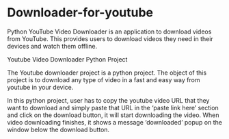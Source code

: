 # Downloader-for-youtube

Python YouTube Video Downloader is an application to download videos from YouTube. This provides users to download videos they need in their devices and watch them offline.

Youtube Video Downloader Python Project

The Youtube downloader project is a python project.
The object of this project is to download any type of video in a fast and easy way from youtube in your device.

In this python project, user has to copy the youtube video URL that they want to download and simply paste that URL in the ‘paste link here’ section and 
click on the download button, it will start downloading the video.
When video downloading finishes, it shows a message ‘downloaded’ popup on the window below the download button.
